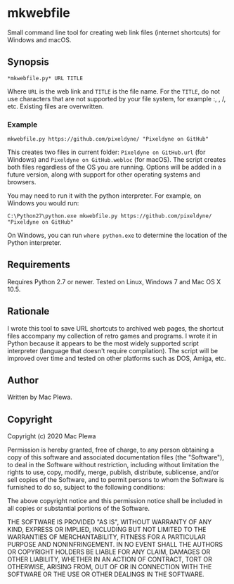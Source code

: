 # mkwebfile
Small command line tool for creating web link files (internet shortcuts) for Windows and macOS.

## Synopsis

`*mkwebfile.py* URL TITLE`

Where `URL` is the web link and `TITLE` is the file name. For the `TITLE`, do not use characters that are not supported by your file system, for example :, \, /, etc. Existing files are overwritten.

### Example

`mkwebfile.py https://github.com/pixeldyne/ "Pixeldyne on GitHub"`

This creates two files in current folder: `Pixeldyne on GitHub.url` (for Windows) and `Pixeldyne on GitHub.webloc` (for macOS). The script creates both files regardless of the OS you are running. Options will be added in a future version, along with support for other operating systems and browsers.

You may need to run it with the python interpreter. For example, on Windows you would run:

`C:\Python27\python.exe mkwebfile.py https://github.com/pixeldyne/ "Pixeldyne on GitHub"`

On Windows, you can run `where python.exe` to determine the location of the Python interpreter.

## Requirements

Requires Python 2.7 or newer. Tested on Linux, Windows 7 and Mac OS X 10.5. 

## Rationale

I wrote this tool to save URL shortcuts to archived web pages, the shortcut files accompany my collection of retro games and programs. I wrote it in Python because it appears to be the most widely supported script interpreter (language that doesn't require compilation). The script will be improved over time and tested on other platforms such as DOS, Amiga, etc. 

## Author

Written by Mac Plewa.

## Copyright

Copyright (c) 2020 Mac Plewa

Permission is hereby granted, free of charge, to any person obtaining a copy
of this software and associated documentation files (the "Software"), to deal
in the Software without restriction, including without limitation the rights
to use, copy, modify, merge, publish, distribute, sublicense, and/or sell
copies of the Software, and to permit persons to whom the Software is
furnished to do so, subject to the following conditions:

The above copyright notice and this permission notice shall be included in all
copies or substantial portions of the Software.

THE SOFTWARE IS PROVIDED "AS IS", WITHOUT WARRANTY OF ANY KIND, EXPRESS OR
IMPLIED, INCLUDING BUT NOT LIMITED TO THE WARRANTIES OF MERCHANTABILITY,
FITNESS FOR A PARTICULAR PURPOSE AND NONINFRINGEMENT. IN NO EVENT SHALL THE
AUTHORS OR COPYRIGHT HOLDERS BE LIABLE FOR ANY CLAIM, DAMAGES OR OTHER
LIABILITY, WHETHER IN AN ACTION OF CONTRACT, TORT OR OTHERWISE, ARISING FROM,
OUT OF OR IN CONNECTION WITH THE SOFTWARE OR THE USE OR OTHER DEALINGS IN THE
SOFTWARE.
